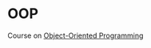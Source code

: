 # OOP
Course on [Object-Oriented Programming](https://uspdigital.usp.br/jupiterweb/obterDisciplina?nomdis=&sgldis=SSC0103)
